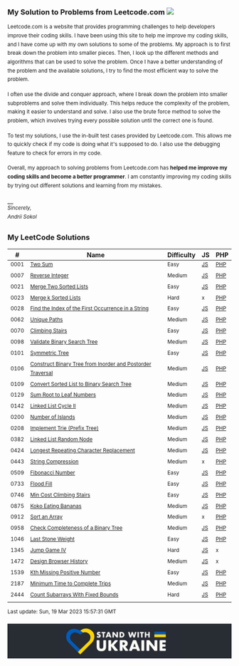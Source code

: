 ### My Solution to Problems from Leetcode.com <img src="https://media.giphy.com/media/ZECV5BL5Y6aM1M4Szj/giphy.gif" width="50">

<sup>Leetcode.com is a website that provides programming challenges to help developers improve their coding skills. I
have
been using this site to help me improve my coding skills, and I have come up with my own solutions to some of the
problems. My approach is to first break down the problem into smaller pieces. Then, I look up the different methods and
algorithms that can be used to solve the problem. Once I have a better understanding of the problem and the available
solutions, I try to find the most efficient way to solve the problem.

</sup><sup>
I often use the divide and conquer approach, where I break down the problem into smaller subproblems and solve them
individually. This helps reduce the complexity of the problem, making it easier to understand and solve. I also use the
brute force method to solve the problem, which involves trying every possible solution until the correct one is found.

</sup><sup>
To test my solutions, I use the in-built test cases provided by Leetcode.com. This allows me to quickly check if my code
is doing what it's supposed to do. I also use the debugging feature to check for errors in my code.

</sup><sup>
Overall, my approach to solving problems from Leetcode.com has **helped me improve my coding skills and become a better
programmer**. I am constantly improving my coding skills by trying out different solutions and learning from my
mistakes.</sup>

__<br/>
<sup>*Sincerely, <br/>
Andrii Sokol*</sup>

### My LeetCode Solutions

<!-- LeetCode Solutions Table -->
|   #   | Name  | Difficulty | JS   | PHP  |
|-------|-------|-------|------|------|
|<sup>0001</sup>|<sup>[Two Sum](https://leetcode.com/problems/two-sum/)</sup>|<sup>Easy</sup>|<sup>[JS](https://github.com/akunopaka/leetcode/blob/master/js/1--two-sum.js)</sup>|<sup>[PHP](https://github.com/akunopaka/leetcode/blob/master/php/1--two-sum.php)</sup>|
|<sup>0007</sup>|<sup>[Reverse Integer](https://leetcode.com/problems/reverse-integer/)</sup>|<sup>Medium</sup>|<sup>[JS](https://github.com/akunopaka/leetcode/blob/master/js/7--reverse-integer.js)</sup>|<sup>[PHP](https://github.com/akunopaka/leetcode/blob/master/php/7--reverse-integer.php)</sup>|
|<sup>0021</sup>|<sup>[Merge Two Sorted Lists](https://leetcode.com/problems/merge-two-sorted-lists/)</sup>|<sup>Easy</sup>|<sup>[JS](https://github.com/akunopaka/leetcode/blob/master/js/21--merge-two-sorted-lists.js)</sup>|<sup>[PHP](https://github.com/akunopaka/leetcode/blob/master/php/21--merge-two-sorted-lists.php)</sup>|
|<sup>0023</sup>|<sup>[Merge k Sorted Lists](https://leetcode.com/problems/merge-k-sorted-lists/)</sup>|<sup>Hard</sup>|<sup>x</sup>|<sup>[PHP](https://github.com/akunopaka/leetcode/blob/master/php/0023--merge-k-sorted-lists.php)</sup>|
|<sup>0028</sup>|<sup>[Find the Index of the First Occurrence in a String](https://leetcode.com/problems/find-the-index-of-the-first-occurrence-in-a-string/)</sup>|<sup>Easy</sup>|<sup>[JS](https://github.com/akunopaka/leetcode/blob/master/js/28--find-the-index-of-the-first-occurrence-in-a-string.js)</sup>|<sup>[PHP](https://github.com/akunopaka/leetcode/blob/master/php/28--find-the-index-of-the-first-occurrence-in-a-string.php)</sup>|
|<sup>0062</sup>|<sup>[Unique Paths](https://leetcode.com/problems/unique-paths/)</sup>|<sup>Medium</sup>|<sup>[JS](https://github.com/akunopaka/leetcode/blob/master/js/62--unique-paths.js)</sup>|<sup>[PHP](https://github.com/akunopaka/leetcode/blob/master/php/62--unique-paths.php)</sup>|
|<sup>0070</sup>|<sup>[Climbing Stairs](https://leetcode.com/problems/climbing-stairs/)</sup>|<sup>Easy</sup>|<sup>[JS](https://github.com/akunopaka/leetcode/blob/master/js/70--climbing-stairs.js)</sup>|<sup>[PHP](https://github.com/akunopaka/leetcode/blob/master/php/70--climbing-stairs.php)</sup>|
|<sup>0098</sup>|<sup>[Validate Binary Search Tree](https://leetcode.com/problems/validate-binary-search-tree/)</sup>|<sup>Medium</sup>|<sup>[JS](https://github.com/akunopaka/leetcode/blob/master/js/98--validate-binary-search-tree.js)</sup>|<sup>[PHP](https://github.com/akunopaka/leetcode/blob/master/php/98--validate-binary-search-tree.php)</sup>|
|<sup>0101</sup>|<sup>[Symmetric Tree](https://leetcode.com/problems/symmetric-tree/)</sup>|<sup>Easy</sup>|<sup>[JS](https://github.com/akunopaka/leetcode/blob/master/js/0101--symmetric-tree.js)</sup>|<sup>[PHP](https://github.com/akunopaka/leetcode/blob/master/php/0101--symmetric-tree.php)</sup>|
|<sup>0106</sup>|<sup>[Construct Binary Tree from Inorder and Postorder Traversal](https://leetcode.com/problems/construct-binary-tree-from-inorder-and-postorder-traversal/)</sup>|<sup>Medium</sup>|<sup>[JS](https://github.com/akunopaka/leetcode/blob/master/js/0106--construct-binary-tree-from-inorder-and-postorder-traversal.js)</sup>|<sup>[PHP](https://github.com/akunopaka/leetcode/blob/master/php/0106--construct-binary-tree-from-inorder-and-postorder-traversal.php)</sup>|
|<sup>0109</sup>|<sup>[Convert Sorted List to Binary Search Tree](https://leetcode.com/problems/convert-sorted-list-to-binary-search-tree/)</sup>|<sup>Medium</sup>|<sup>[JS](https://github.com/akunopaka/leetcode/blob/master/js/0109--convert-sorted-list-to-binary-search-tree.js)</sup>|<sup>[PHP](https://github.com/akunopaka/leetcode/blob/master/php/0109--convert-sorted-list-to-binary-search-tree.php)</sup>|
|<sup>0129</sup>|<sup>[Sum Root to Leaf Numbers](https://leetcode.com/problems/sum-root-to-leaf-numbers/)</sup>|<sup>Medium</sup>|<sup>[JS](https://github.com/akunopaka/leetcode/blob/master/js/0129--sum-root-to-leaf-numbers.js)</sup>|<sup>[PHP](https://github.com/akunopaka/leetcode/blob/master/php/0129--sum-root-to-leaf-numbers.php)</sup>|
|<sup>0142</sup>|<sup>[Linked List Cycle II](https://leetcode.com/problems/linked-list-cycle-ii/)</sup>|<sup>Medium</sup>|<sup>[JS](https://github.com/akunopaka/leetcode/blob/master/js/142--linked-list-cycle-ii.js)</sup>|<sup>[PHP](https://github.com/akunopaka/leetcode/blob/master/php/142--linked-list-cycle-ii.php)</sup>|
|<sup>0200</sup>|<sup>[Number of Islands](https://leetcode.com/problems/number-of-islands/)</sup>|<sup>Medium</sup>|<sup>[JS](https://github.com/akunopaka/leetcode/blob/master/js/200--number-of-islands.js)</sup>|<sup>[PHP](https://github.com/akunopaka/leetcode/blob/master/php/200--number-of-islands.php)</sup>|
|<sup>0208</sup>|<sup>[Implement Trie (Prefix Tree)](https://leetcode.com/problems/implement-trie-prefix-tree/)</sup>|<sup>Medium</sup>|<sup>[JS](https://github.com/akunopaka/leetcode/blob/master/js/0208--implement-trie-prefix-tree.js)</sup>|<sup>[PHP](https://github.com/akunopaka/leetcode/blob/master/php/0208--implement-trie-prefix-tree.php)</sup>|
|<sup>0382</sup>|<sup>[Linked List Random Node](https://leetcode.com/problems/linked-list-random-node/)</sup>|<sup>Medium</sup>|<sup>[JS](https://github.com/akunopaka/leetcode/blob/master/js/382--linked-list-random-node.js)</sup>|<sup>[PHP](https://github.com/akunopaka/leetcode/blob/master/php/382--linked-list-random-node.php)</sup>|
|<sup>0424</sup>|<sup>[Longest Repeating Character Replacement](https://leetcode.com/problems/longest-repeating-character-replacement/)</sup>|<sup>Medium</sup>|<sup>[JS](https://github.com/akunopaka/leetcode/blob/master/js/424--longest-repeating-character-replacement.js)</sup>|<sup>[PHP](https://github.com/akunopaka/leetcode/blob/master/php/424--longest-repeating-character-replacement.php)</sup>|
|<sup>0443</sup>|<sup>[String Compression](https://leetcode.com/problems/string-compression/)</sup>|<sup>Medium</sup>|<sup>x</sup>|<sup>[PHP](https://github.com/akunopaka/leetcode/blob/master/php/443--string-compression.php)</sup>|
|<sup>0509</sup>|<sup>[Fibonacci Number](https://leetcode.com/problems/fibonacci-number/)</sup>|<sup>Easy</sup>|<sup>[JS](https://github.com/akunopaka/leetcode/blob/master/js/509--fibonacci-number.js)</sup>|<sup>[PHP](https://github.com/akunopaka/leetcode/blob/master/php/509--fibonacci-number.php)</sup>|
|<sup>0733</sup>|<sup>[Flood Fill](https://leetcode.com/problems/flood-fill/)</sup>|<sup>Easy</sup>|<sup>[JS](https://github.com/akunopaka/leetcode/blob/master/js/733--flood-fill.js)</sup>|<sup>[PHP](https://github.com/akunopaka/leetcode/blob/master/php/733--flood-fill.php)</sup>|
|<sup>0746</sup>|<sup>[Min Cost Climbing Stairs](https://leetcode.com/problems/min-cost-climbing-stairs/)</sup>|<sup>Easy</sup>|<sup>[JS](https://github.com/akunopaka/leetcode/blob/master/js/746--min-cost-climbing-stairs.js)</sup>|<sup>[PHP](https://github.com/akunopaka/leetcode/blob/master/php/746--min-cost-climbing-stairs.php)</sup>|
|<sup>0875</sup>|<sup>[Koko Eating Bananas](https://leetcode.com/problems/koko-eating-bananas/)</sup>|<sup>Medium</sup>|<sup>[JS](https://github.com/akunopaka/leetcode/blob/master/js/875--koko-eating-bananas.js)</sup>|<sup>[PHP](https://github.com/akunopaka/leetcode/blob/master/php/875--koko-eating-bananas.php)</sup>|
|<sup>0912</sup>|<sup>[Sort an Array](https://leetcode.com/problems/sort-an-array/)</sup>|<sup>Medium</sup>|<sup>x</sup>|<sup>[PHP](https://github.com/akunopaka/leetcode/blob/master/php/912--sort-an-array.php)</sup>|
|<sup>0958</sup>|<sup>[Check Completeness of a Binary Tree](https://leetcode.com/problems/check-completeness-of-a-binary-tree/)</sup>|<sup>Medium</sup>|<sup>[JS](https://github.com/akunopaka/leetcode/blob/master/js/958--check-completeness-of-a-binary-tree.js)</sup>|<sup>[PHP](https://github.com/akunopaka/leetcode/blob/master/php/958--check-completeness-of-a-binary-tree.php)</sup>|
|<sup>1046</sup>|<sup>[Last Stone Weight](https://leetcode.com/problems/last-stone-weight/)</sup>|<sup>Easy</sup>|<sup>[JS](https://github.com/akunopaka/leetcode/blob/master/js/1046--last-stone-weight.js)</sup>|<sup>[PHP](https://github.com/akunopaka/leetcode/blob/master/php/1046--last-stone-weight.php)</sup>|
|<sup>1345</sup>|<sup>[Jump Game IV](https://leetcode.com/problems/jump-game-iv/)</sup>|<sup>Hard</sup>|<sup>[JS](https://github.com/akunopaka/leetcode/blob/master/js/1345--jump-game-iv.js)</sup>|<sup>x</sup>|
|<sup>1472</sup>|<sup>[Design Browser History](https://leetcode.com/problems/design-browser-history/)</sup>|<sup>Medium</sup>|<sup>[JS](https://github.com/akunopaka/leetcode/blob/master/js/1472--design-browser-history.js)</sup>|<sup>x</sup>|
|<sup>1539</sup>|<sup>[Kth Missing Positive Number](https://leetcode.com/problems/kth-missing-positive-number/)</sup>|<sup>Easy</sup>|<sup>[JS](https://github.com/akunopaka/leetcode/blob/master/js/1539--kth-missing-positive-number.js)</sup>|<sup>[PHP](https://github.com/akunopaka/leetcode/blob/master/php/1539--kth-missing-positive-number.php)</sup>|
|<sup>2187</sup>|<sup>[Minimum Time to Complete Trips](https://leetcode.com/problems/minimum-time-to-complete-trips/)</sup>|<sup>Medium</sup>|<sup>[JS](https://github.com/akunopaka/leetcode/blob/master/js/2187--minimum-time-to-complete-trips.js)</sup>|<sup>[PHP](https://github.com/akunopaka/leetcode/blob/master/php/2187--minimum-time-to-complete-trips.php)</sup>|
|<sup>2444</sup>|<sup>[Count Subarrays With Fixed Bounds](https://leetcode.com/problems/count-subarrays-with-fixed-bounds/)</sup>|<sup>Hard</sup>|<sup>[JS](https://github.com/akunopaka/leetcode/blob/master/js/2444--count-subarrays-with-fixed-bounds.js)</sup>|<sup>[PHP](https://github.com/akunopaka/leetcode/blob/master/php/2444--count-subarrays-with-fixed-bounds.php)</sup>|

<sup>Last update:  Sun, 19 Mar 2023 15:57:31 GMT</sub>
<!-- End LeetCode Solutions of Table -->

<img src="https://github.com/akunopaka/akunopaka/blob/main/img/Stand_with_Ukraine_Footer_h200.jpeg" title="Stand with Ukraine" alt="Stand with Ukraine" />
